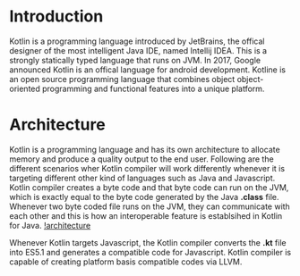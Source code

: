 # Introduction
Kotlin is a programming language introduced by JetBrains, the offical designer of the most intelligent Java IDE, named Intellij IDEA. This is a strongly statically typed language that runs on JVM. In 2017, Google announced Kotlin is an offical language for android development. Kotline is an open source programming language that combines object object-oriented programming and functional features into a unique platform. 

# Architecture
Kotlin is a programming language and has its own architecture to allocate memory and produce a quality output to the end user. Following are the different scenarios wher Kotlin compiler will work differently whenever it is targeting different other kind of languages such as Java and Javascript.
Kotlin compiler creates a byte code and that byte code can run on the JVM, which is exactly equal to the byte code generated by the Java **.class** file. Whenever two byte coded file runs on the JVM, they can communicate with each other and this is how an interoperable feature is establsihed in Kotlin for Java.
[!architecture](assets/architecture.jpg)

Whenever Kotlin targets Javascript, the Kotlin compiler converts the **.kt** file into ES5.1 and generates a compatible code for Javascript. Kotlin compiler is capable of creating platform basis compatible codes via LLVM.

